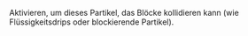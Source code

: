 Aktivieren, um dieses Partikel, das Blöcke kollidieren kann (wie Flüssigkeitsdrips oder blockierende Partikel).